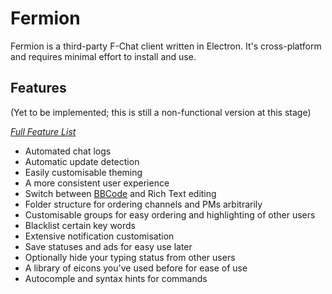 # Fermion

Fermion is a third-party F-Chat client written in Electron. It's cross-platform and requires minimal effort to install and use.

## Features 
(Yet to be implemented; this is still a non-functional version at this stage)

  *[Full Feature List](https://kemono-kay.github.io/Fermion/Features.html)*

  * Automated chat logs
  * Automatic update detection
  * Easily customisable theming
  * A more consistent user experience
  * Switch between [BBCode](https://kemono-kay.github.io/Fermion/BBCode.html) and Rich Text editing
  * Folder structure for ordering channels and PMs arbitrarily
  * Customisable groups for easy ordering and highlighting of other users
  * Blacklist certain key words
  * Extensive notification customisation
  * Save statuses and ads for easy use later
  * Optionally hide your typing status from other users
  * A library of eicons you've used before for ease of use
  * Autocomple and syntax hints for commands
